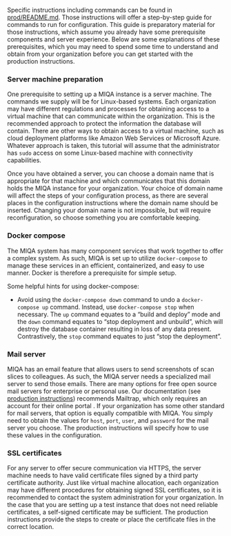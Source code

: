 ﻿Specific instructions including commands can be found in [prod/README.md](prod/README.md). Those instructions will offer a step-by-step guide for commands to run for configuration. This guide is preparatory material for those instructions, which assume you already have some prerequisite components and server experience. Below are some explanations of these prerequisites, which you may need to spend some time to understand and obtain from your organization before you can get started with the production instructions.

### Server machine preparation

One prerequisite to setting up a MIQA instance is a server machine. The commands we supply will be for Linux-based systems. Each organization may have different regulations and processes for obtaining access to a virtual machine that can communicate within the organization. This is the recommended approach to protect the information the database will contain. There are other ways to obtain access to a virtual machine, such as cloud deployment platforms like Amazon Web Services or Microsoft Azure. Whatever approach is taken, this tutorial will assume that the administrator has `sudo` access on some Linux-based machine with connectivity capabilities.



Once you have obtained a server, you can choose a domain name that is appropriate for that machine and which communicates that this domain holds the MIQA instance for your organization. Your choice of domain name will affect the steps of your configuration process, as there are several places in the configuration instructions where the domain name should be inserted. Changing your domain name is not impossible, but will require reconfiguration, so choose something you are comfortable keeping.

### Docker compose

The MIQA system has many component services that work together to offer a complex system. As such, MIQA is set up to utilize `docker-compose` to manage these services in an efficient, containerized, and easy to use manner. Docker is therefore a prerequisite for simple setup.



Some helpful hints for using docker-compose:

-   Avoid using the `docker-compose down` command to undo a `docker-compose up` command. Instead, use `docker-compose stop` when necessary. The `up` command equates to a “build and deploy” mode and the `down` command equates to “stop deployment and unbuild”, which will destroy the database container resulting in loss of any data present. Contrastively, the `stop` command equates to just “stop the deployment”.


### Mail server

MIQA has an email feature that allows users to send screenshots of scan slices to colleagues. As such, the MIQA server needs a specialized mail server to send those emails. There are many options for free open source mail servers for enterprise or personal use. Our documentation (see [production instructions](prod/README.md)) recommends Mailtrap, which only requires an account for their online portal . If your organization has some other standard for mail servers, that option is equally compatible with MIQA. You simply need to obtain the values for `host`, `port`, `user`, and `password` for the mail server you choose. The production instructions will specify how to use these values in the configuration.

### SSL certificates

For any server to offer secure communication via HTTPS, the server machine needs to have valid certificate files signed by a third party certificate authority. Just like virtual machine allocation, each organization may have different procedures for obtaining signed SSL certificates, so it is recommended to contact the system administration for your organization. In the case that you are setting up a test instance that does not need reliable certificates, a self-signed certificate may be sufficient. The production instructions provide the steps to create or place the certificate files in the correct location.
